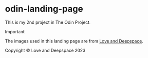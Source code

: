 # odin-landing-page
This is my 2nd project in The Odin Project.

> [!IMPORTANT]
> The images used in this landing page are from [Love and Deepspace](https://loveanddeepspace.infoldgames.com/en-EN/home#3). 

Copyright &#169; Love and Deepspace 2023
